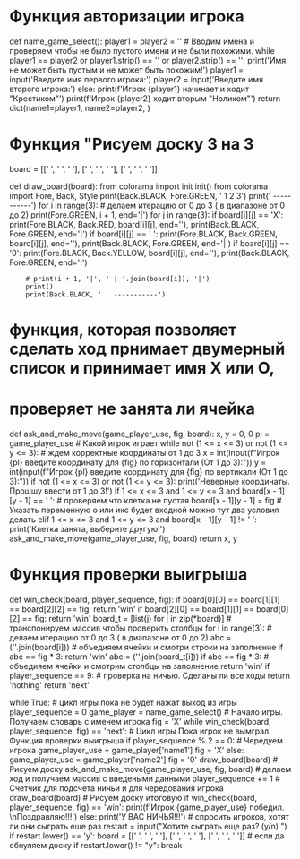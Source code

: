 # Функция авторизации игрока
def name_game_select():
    player1 = player2 = ''
    # Вводим имена и проверяем чтобы не было пустого  имени и не были похожими.
    while player1 == player2 or player1.strip() == '' or player2.strip() == '':
        print('Имя не может быть пустым и не может быть похожим!')
        player1 = input('Введите имя первого игрока:')
        player2 = input('Введите имя второго игрока:')
    else:
        print(f'Игрок {player1} начинает и ходит "Крестиком"')
        print(f'Игрок {player2} ходит вторым  "Ноликом"')
        return dict(name1=player1, name2=player2, )


# Функция "Рисуем доску 3 на 3
board = [[' ', ' ', ' '], [' ', ' ', ' '], [' ', ' ', ' ']]


def draw_board(board):
    from colorama import init
    init()
    from colorama import Fore, Back, Style
    print(Back.BLACK, Fore.GREEN, '  1   2   3')
    print('   -----------')
    for i in range(3):  # делаем итерацию от 0 до 3 ( в диапазоне от 0 до 2)
        print(Fore.GREEN, i + 1, end='|')
        for j in range(3):
            if board[i][j] == 'X':
                print(Fore.BLACK, Back.RED, board[i][j], end=''), print(Back.BLACK, Fore.GREEN, end='|')
            if board[i][j] == ' ':
                print(Fore.BLACK, Back.GREEN, board[i][j], end=''), print(Back.BLACK, Fore.GREEN, end='|')
            if board[i][j] == '0':
                print(Fore.BLACK, Back.YELLOW, board[i][j], end=''), print(Back.BLACK, Fore.GREEN, end='!')

        # print(i + 1, '|', ' | '.join(board[i]), '|')
        print()
        print(Back.BLACK, '   -----------')


# функция, которая позволяет сделать ход прнимает двумерный список и принимает имя Х или О,
# проверяет не занята ли ячейка
def ask_and_make_move(game_player_use, fig, board):
    x, y = 0, 0
    pl = game_player_use  # Какой игрок играет
    while not (1 <= x <= 3) or not (1 <= y <= 3):  # ждем корректные координаты от 1 до 3
        x = int(input(f"Игрок {pl} введите координату  для {fig} по горизонтали (От 1 до 3):"))
        y = int(input(f"Игрок {pl} введите координату для  {fig} по вертикали (От 1 до 3):"))
        if not (1 <= x <= 3) or not (1 <= y <= 3):
            print('Неверные координаты. Прошшу ввести от 1 до 3!')
        if 1 <= x <= 3 and 1 <= y <= 3 and board[x - 1][y - 1] == ' ':  # проверяем что клетка не пустая
            board[x - 1][y - 1] = fig  # Указать переменную о или икс будет входной можно тут два условия делать
        elif 1 <= x <= 3 and 1 <= y <= 3 and board[x - 1][y - 1] != ' ':
            print('Клетка занята, выберите другую!')
            ask_and_make_move(game_player_use, fig, board)
    return x, y


# Функция проверки выигрыша
def win_check(board, player_sequence, fig):
    if board[0][0] == board[1][1] == board[2][2] == fig:
        return 'win'
    if board[2][0] == board[1][1] == board[0][2] == fig:
        return 'win'
    board_t = [list(j) for j in zip(*board)]  # транспонируем массив чтобы проверить столбцы
    for i in range(3):  # делаем итерацию от 0 до 3 ( в диапазоне от 0 до 2)
        abc = (''.join(board[i]))  # объедияем ячейки и смотри строки на заполнение
        if abc == fig * 3:
            return 'win'
        abc = (''.join(board_t[i]))
        if abc == fig * 3:  # объедияем ячейки и смотрим столбцы на заполнение
            return 'win'
        if player_sequence == 9:  # проверка на ничью. Сделаны ли все ходы
            return 'nothing'
    return 'next'


while True:  # цикл игры пока не будет нажат выход из игры
    player_sequence = 0
    game_player = name_game_select()  # Начало игры. Получаем словарь с именем игрока
    fig = 'X'
    while win_check(board, player_sequence,
                    fig) == 'next':  # Цикл игры Пока игрок не вымграл. Функция проверки выигрыша
        if player_sequence % 2 == 0:  # Чередуем игрока
            game_player_use = game_player['name1']
            fig = 'X'
        else:
            game_player_use = game_player['name2']
            fig = '0'
        draw_board(board)  # Рисуем доску
        ask_and_make_move(game_player_use, fig, board)  # делаем ход и получаем массив с введеными данными
        player_sequence += 1  # Счетчик для подсчета ничьи и для чередования игрока
    draw_board(board)  # Рисуем доску итоговую
    if win_check(board, player_sequence, fig) == 'win':
        print(f'Игрок {game_player_use} победил. \nПоздравляю!!!')
    else:
        print('У ВАС НИЧЬЯ!!!')
    # спросить игроков, хотят ли они сыграть еще раз
    restart = input("Хотите сыграть еще раз? (y/n) ")
    if restart.lower() == 'y':
        board = [[' ', ' ', ' '], [' ', ' ', ' '], [' ', ' ', ' ']]  # если да обнуляем доску
    if restart.lower() != "y":
        break
